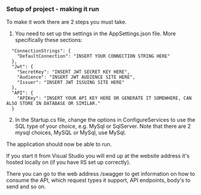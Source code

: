 ### Setup of project - making it run

To make it work there are 2 steps you must take.

1. You need to set up the settings in the AppSettings.json file. More specifically these sections:

```
  "ConnectionStrings": {
    "DefaultConnection": "INSERT YOUR CONNECTION STRING HERE"
  },
  "Jwt": {
    "SecretKey": "INSERT JWT SECRET KEY HERE",
    "Audience": "INSERT JWT AUDIENCE SITE HERE",
    "Issuer": "INSERT JWT ISSUING SITE HERE"
  },
  "API": {
    "APIKey": "INSERT YOUR API KEY HERE OR GENERATE IT SOMEWHERE, CAN ALSO STORE IN DATABASE OR SIMILAR."
  }
```

2. In the Startup.cs file, change the options in ConfigureServices to use the SQL type of your choice, e.g. MySql or SqlServer.
Note that there are 2 mysql choices, MySQL or MySql, use MySql.

The application should now be able to run.

If you start it from Visual Studio you will end up at the website address it's hosted locally on (if you have IIS set up correctly).

There you can go to the web address /swagger to get information on how to consume the API, which request types it support, API endpoints, body's to send and so on.